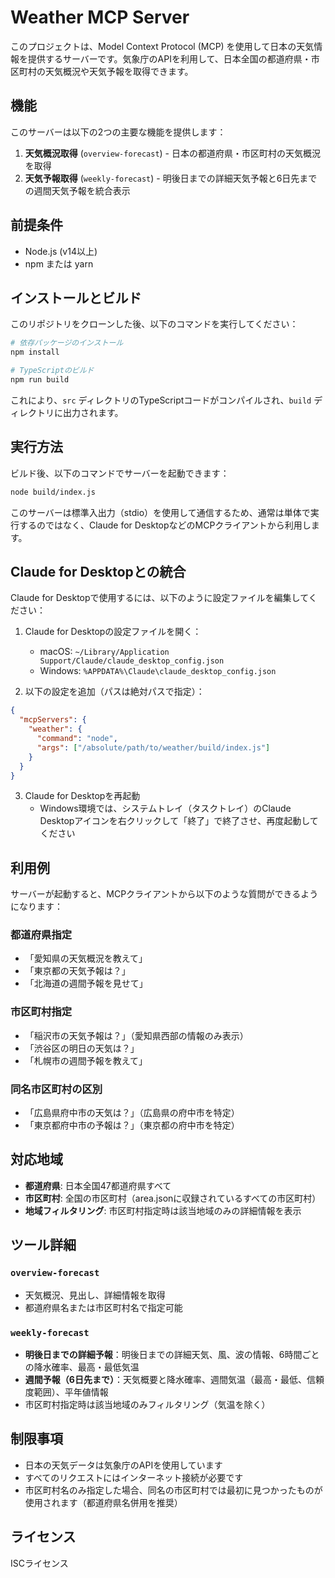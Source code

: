 # Weather MCP Server

このプロジェクトは、Model Context Protocol (MCP) を使用して日本の天気情報を提供するサーバーです。気象庁のAPIを利用して、日本全国の都道府県・市区町村の天気概況や天気予報を取得できます。

## 機能

このサーバーは以下の2つの主要な機能を提供します：

1. **天気概況取得** (`overview-forecast`) - 日本の都道府県・市区町村の天気概況を取得
2. **天気予報取得** (`weekly-forecast`) - 明後日までの詳細天気予報と6日先までの週間天気予報を統合表示

## 前提条件

- Node.js (v14以上)
- npm または yarn

## インストールとビルド

このリポジトリをクローンした後、以下のコマンドを実行してください：

```bash
# 依存パッケージのインストール
npm install

# TypeScriptのビルド
npm run build
```

これにより、`src` ディレクトリのTypeScriptコードがコンパイルされ、`build` ディレクトリに出力されます。

## 実行方法

ビルド後、以下のコマンドでサーバーを起動できます：

```bash
node build/index.js
```

このサーバーは標準入出力（stdio）を使用して通信するため、通常は単体で実行するのではなく、Claude for DesktopなどのMCPクライアントから利用します。

## Claude for Desktopとの統合

Claude for Desktopで使用するには、以下のように設定ファイルを編集してください：

1. Claude for Desktopの設定ファイルを開く：
   - macOS: `~/Library/Application Support/Claude/claude_desktop_config.json`
   - Windows: `%APPDATA%\Claude\claude_desktop_config.json`

2. 以下の設定を追加（パスは絶対パスで指定）：

```json
{
  "mcpServers": {
    "weather": {
      "command": "node",
      "args": ["/absolute/path/to/weather/build/index.js"]
    }
  }
}
```

3. Claude for Desktopを再起動
   - Windows環境では、システムトレイ（タスクトレイ）のClaude Desktopアイコンを右クリックして「終了」で終了させ、再度起動してください

## 利用例

サーバーが起動すると、MCPクライアントから以下のような質問ができるようになります：

### 都道府県指定
- 「愛知県の天気概況を教えて」
- 「東京都の天気予報は？」
- 「北海道の週間予報を見せて」

### 市区町村指定
- 「稲沢市の天気予報は？」（愛知県西部の情報のみ表示）
- 「渋谷区の明日の天気は？」
- 「札幌市の週間予報を教えて」

### 同名市区町村の区別
- 「広島県府中市の天気は？」（広島県の府中市を特定）
- 「東京都府中市の予報は？」（東京都の府中市を特定）

## 対応地域

- **都道府県**: 日本全国47都道府県すべて
- **市区町村**: 全国の市区町村（area.jsonに収録されているすべての市区町村）
- **地域フィルタリング**: 市区町村指定時は該当地域のみの詳細情報を表示

## ツール詳細

### `overview-forecast`
- 天気概況、見出し、詳細情報を取得
- 都道府県名または市区町村名で指定可能

### `weekly-forecast`
- **明後日までの詳細予報**：明後日までの詳細天気、風、波の情報、6時間ごとの降水確率、最高・最低気温
- **週間予報（6日先まで）**：天気概要と降水確率、週間気温（最高・最低、信頼度範囲）、平年値情報
- 市区町村指定時は該当地域のみフィルタリング（気温を除く）

## 制限事項

- 日本の天気データは気象庁のAPIを使用しています
- すべてのリクエストにはインターネット接続が必要です
- 市区町村名のみ指定した場合、同名の市区町村では最初に見つかったものが使用されます（都道府県名併用を推奨）

## ライセンス

ISCライセンス
